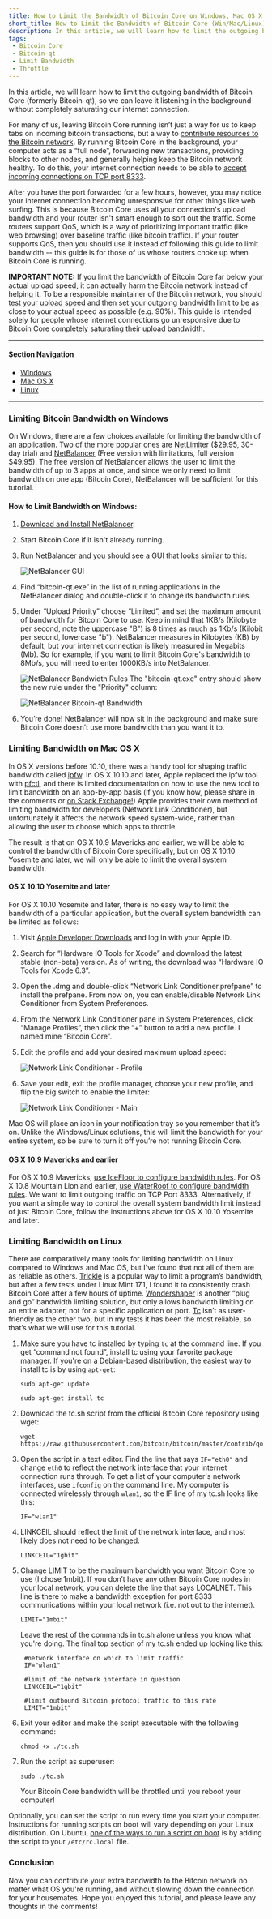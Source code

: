 ```yaml
---
title: How to Limit the Bandwidth of Bitcoin Core on Windows, Mac OS X, and Linux
short_title: How to Limit the Bandwidth of Bitcoin Core (Win/Mac/Linux)
description: In this article, we will learn how to limit the outgoing bandwidth of Bitcoin Core (formerly Bitcoin-qt) on Windows, Mac OS, and Linux, so we can leave it listening in the background without completely saturating our internet connection.
tags: 
 - Bitcoin Core
 - Bitcoin-qt
 - Limit Bandwidth
 - Throttle
---
```


In this article, we will learn how to limit the outgoing bandwidth of Bitcoin Core (formerly Bitcoin-qt), so we can leave it listening in the background without completely saturating our internet connection.

For many of us, leaving Bitcoin Core running isn’t just a way for us to keep tabs on incoming bitcoin transactions, but a way to [contribute resources to the Bitcoin network](https://bitcoin.org/en/full-node). By running Bitcoin Core in the background, your computer acts as a “full node”, forwarding new transactions, providing blocks to other nodes, and generally helping keep the Bitcoin network healthy. To do this, your internet connection needs to be able to [accept incoming connections on TCP port 8333](http://www.lurkmore.com/mining/port8333/).

After you have the port forwarded for a few hours, however, you may notice your internet connection becoming unresponsive for other things like web surfing. This is because Bitcoin Core uses all your connection's upload bandwidth and your router isn't smart enough to sort out the traffic. Some routers support QoS, which is a way of prioritizing important traffic (like web browsing) over baseline traffic (like bitcoin traffic). If your router supports QoS, then you should use it instead of following this guide to limit bandwidth -- this guide is for those of us whose routers choke up when Bitcoin Core is running.

**IMPORTANT NOTE:** If you limit the bandwidth of Bitcoin Core far below your actual upload speed, it can actually harm the Bitcoin network instead of helping it. To be a responsible maintainer of the Bitcoin network, you should [test your upload speed](http://www.speedtest.net/) and then set your outgoing bandwidth limit to be as close to your actual speed as possible (e.g. 90%). This guide is intended solely for people whose internet connections go unresponsive due to Bitcoin Core completely saturating their upload bandwidth.

---

#### Section Navigation

- <a data-scroll href="#windows">Windows</a>
- <a data-scroll href="#macosx">Mac OS X</a>
- <a data-scroll href="#linux">Linux</a>

---

<a id="windows" name="windows"></a>

### Limiting Bitcoin Bandwidth on Windows

On Windows, there are a few choices available for limiting the bandwidth of an application. Two of the more popular ones are [NetLimiter](http://www.netlimiter.com/) ($29.95, 30-day trial) and [NetBalancer](https://netbalancer.com/) (Free version with limitations, full version $49.95). The free version of NetBalancer allows the user to limit the bandwidth of up to 3 apps at once, and since we only need to limit bandwidth on one app (Bitcoin Core), NetBalancer will be sufficient for this tutorial.

#### How to Limit Bandwidth on Windows:

1. [Download and Install NetBalancer](https://netbalancer.com/).

2. Start Bitcoin Core if it isn't already running.

3. Run NetBalancer and you should see a GUI that looks similar to this:

    ![NetBalancer GUI](../img/2015-7-16-how-to-limit-bandwidth-of-bitcoin-core-on-windows-mac-os-and-linux/netbalancer-1.png)

4. Find “bitcoin-qt.exe” in the list of running applications in the NetBalancer dialog and double-click it to change its bandwidth rules.

5. Under “Upload Priority” choose “Limited”, and set the maximum amount of bandwidth for Bitcoin Core to use. Keep in mind that 1KB/s (Kilobyte per second, note the uppercase "B") is 8 times as much as 1Kb/s (Kilobit per second, lowercase "b"). NetBalancer measures in Kilobytes (KB) by default, but your internet connection is likely measured in Megabits (Mb). So for example, if you want to limit Bitcoin Core's bandwidth to 8Mb/s, you will need to enter 1000KB/s into NetBalancer.

    ![NetBalancer Bandwidth Rules](../img/2015-7-16-how-to-limit-bandwidth-of-bitcoin-core-on-windows-mac-os-and-linux/netbalancer-2.png)
    The "bitcoin-qt.exe" entry should show the new rule under the "Priority" column:

    ![NetBalancer Bitcoin-qt Bandwidth](../img/2015-7-16-how-to-limit-bandwidth-of-bitcoin-core-on-windows-mac-os-and-linux/netbalancer-3.png)

6. You’re done! NetBalancer will now sit in the background and make sure Bitcoin Core doesn’t use more bandwidth than you want it to.

<a id="macosx" name="macosx"></a>

### Limiting Bandwidth on Mac OS X

In OS X versions before 10.10, there was a handy tool for shaping traffic bandwidth called [ipfw](https://www.freebsd.org/doc/handbook/firewalls-ipfw.html). In OS X 10.10 and later, Apple replaced the ipfw tool with [pfctl](https://www.freebsd.org/cgi/man.cgi?query=pfctl(8)&sektion=), and there is limited documentation on how to use the new tool to limit bandwidth on an app-by-app basis (if you know how, please share in the comments or [on Stack Exchange!](http://apple.stackexchange.com/q/196252/136618)) Apple provides their own method of limiting bandwidth for developers (Network Link Conditioner), but unfortunately it affects the network speed system-wide, rather than allowing the user to choose which apps to throttle.

The result is that on OS X 10.9 Mavericks and earlier, we will be able to control the bandwidth of Bitcoin Core specifically, but on OS X 10.10 Yosemite and later, we will only be able to limit the overall system bandwidth.

#### OS X 10.10 Yosemite and later

For OS X 10.10 Yosemite and later, there is no easy way to limit the bandwidth of a particular application, but the overall system bandwidth can be limited as follows:

1. Visit [Apple Developer Downloads](https://developer.apple.com/downloads/index.action?q=Hardware%20IO%20Tools) and log in with your Apple ID.

2. Search for “Hardware IO Tools for Xcode” and download the latest stable (non-beta) version. As of writing, the download was “Hardware IO Tools for Xcode 6.3”.

3. Open the .dmg and double-click “Network Link Conditioner.prefpane” to install the prefpane.
From now on, you can enable/disable Network Link Conditioner from System Preferences.

4. From the Network Link Conditioner pane in System Preferences, click “Manage Profiles”, then click the “+” button to add a new profile. I named mine “Bitcoin Core”.

5. Edit the profile and add your desired maximum upload speed:

    ![Network Link Conditioner  - Profile](../img/2015-7-16-how-to-limit-bandwidth-of-bitcoin-core-on-windows-mac-os-and-linux/nlc-1.png)

6. Save your edit, exit the profile manager, choose your new profile, and flip the big switch to enable the limiter:

    ![Network Link Conditioner - Main](../img/2015-7-16-how-to-limit-bandwidth-of-bitcoin-core-on-windows-mac-os-and-linux/nlc-2.png)

Mac OS will place an icon in your notification tray so you remember that it’s on. Unlike the Windows/Linux solutions, this will limit the bandwidth for your entire system, so be sure to turn it off you’re not running Bitcoin Core.

#### OS X 10.9 Mavericks and earlier

For OS X 10.9 Mavericks, [use IceFloor to configure bandwidth rules](http://www.techrepublic.com/article/configure-apples-built-in-network-firewall-with-icefloor/). For OS X 10.8 Mountain Lion and earlier, [use WaterRoof to configure bandwidth rules](http://naleid.com/blog/2008/10/06/how-the-other-half-lives-bandwidth-throttling-on-the-mac-using-waterroofipfw). We want to limit outgoing traffic on TCP Port 8333. Alternatively, if you want a simple way to control the overall system bandwidth limit instead of just Bitcoin Core, follow the instructions above for OS X 10.10 Yosemite and later.

<a id="linux" name="linux"></a>

### Limiting Bandwidth on Linux

There are comparatively many tools for limiting bandwidth on Linux compared to Windows and Mac OS, but I've found that not all of them are as reliable as others. [Trickle](http://linux.die.net/man/1/trickle) is a popular way to limit a program’s bandwidth, but after a few tests under Linux Mint 17.1, I found it to consistently crash Bitcoin Core after a few hours of uptime. [Wondershaper](https://github.com/magnific0/wondershaper) is another “plug and go” bandwidth limiting solution, but only allows bandwidth limiting on an entire adapter, not for a specific application or port. [Tc](http://linux.die.net/man/8/tc) isn’t as user-friendly as the other two, but in my tests it has been the most reliable, so that’s what we will use for this tutorial.

1. Make sure you have tc installed by typing `tc` at the command line. If you get “command not found”, install tc using your favorite package manager. If you're on a Debian-based distribution, the easiest way to install tc is by using `apt-get`:

       sudo apt-get update

       sudo apt-get install tc

2. Download the tc.sh script from the official Bitcoin Core repository using wget:

       wget https://raw.githubusercontent.com/bitcoin/bitcoin/master/contrib/qos/tc.sh

3. Open the script in a text editor. Find the line that says `IF="eth0"` and change `eth0` to reflect the network interface that your internet connection runs through. To get a list of your computer's network interfaces, use `ifconfig` on the command line. My computer is connected wirelessly through `wlan1`, so the IF line of my tc.sh looks like this:

       IF="wlan1"

4. LINKCEIL should reflect the limit of the network interface, and most likely does not need to be changed.

       LINKCEIL="1gbit"

5. Change LIMIT to be the maximum bandwidth you want Bitcoin Core to use (I chose 1mbit). If you don’t have any other Bitcoin Core nodes in your local network, you can delete the line that says LOCALNET. This line is there to make a bandwidth exception for port 8333 communications within your local network (i.e. not out to the internet).

       LIMIT="1mbit"

    Leave the rest of the commands in tc.sh alone unless you know what you're doing. The final top section of my tc.sh ended up looking like this:

        #network interface on which to limit traffic
        IF="wlan1"

        #limit of the network interface in question
        LINKCEIL="1gbit"

        #limit outbound Bitcoin protocol traffic to this rate
        LIMIT="1mbit"

6. Exit your editor and make the script executable with the following command:

       chmod +x ./tc.sh

7. Run the script as superuser:

       sudo ./tc.sh

   Your Bitcoin Core bandwidth will be throttled until you reboot your computer!

Optionally, you can set the script to run every time you start your computer. Instructions for running scripts on boot will vary depending on your Linux distribution. On Ubuntu, [one of the ways to run a script on boot](http://askubuntu.com/a/1199/379181) is by adding the script to your `/etc/rc.local` file.

### Conclusion

Now you can contribute your extra bandwidth to the Bitcoin network no matter what OS you're running, and without slowing down the connection for your housemates. Hope you enjoyed this tutorial, and please leave any thoughts in the comments!
